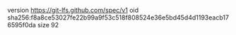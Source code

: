 version https://git-lfs.github.com/spec/v1
oid sha256:f8a8ce53027fe22b99a9f53c518f808524e36e5bd45d4d1193eacb176595f0da
size 92
